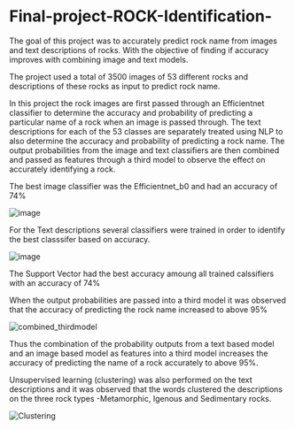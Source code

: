 # Final-project-ROCK-Identification-
The goal of this project was to accurately predict rock name from images and text descriptions of rocks. With the objective of finding if accuracy improves with combining image and text models.

The project used a total of 3500 images of 53 different rocks and descriptions of these rocks as input to predict rock name.

In this project the rock images are first passed through an Efficientnet classifier to determine the accuracy and probability of predicting a particular name of a rock when an image is passed through. The text descriptions for each of the 53 classes are separately treated using NLP to also determine the accuracy and probability of predicting a rock name. The output probabilities from the image and text classifiers are then combined and passed as features through a third model to observe the effect on accurately identifying a rock.  

The best image classifier was the Efficientnet_b0 and had an accuracy of 74%

![image](https://github.com/tombra1984/Final-project-ROCK-Identification-/assets/127909963/c97f3d9d-23db-4ca3-b3af-cb4f61bd2b39)

For the Text descriptions several classifiers were trained in order to identify the best classsifer based on accuracy. 

![image](https://github.com/tombra1984/Final-project-ROCK-Identification-/assets/127909963/69f2ecc3-6cd4-4f3b-8d71-3bb17d2df6ab)

The Support Vector had the best accuracy amoung all trained calssifiers with an accuracy of 74%

When the output probabilities are passed into a third model it was observed that the accuracy of predicting the rock name increased to above 95%

![combined_thirdmodel](https://github.com/tombra1984/Final-project-ROCK-Identification-/assets/127909963/d60b91f0-16f8-4756-b1d2-0a1e756c4fdd)

Thus the combination of the probability outputs from a text based model and an image based model as features into a third model increases the accuracy of predicting the name of a rock accurately to above 95%.


Unsupervised learning (clustering) was also performed on the text descriptions and it was observed that the words clustered the descriptions on the three rock types -Metamorphic, Igenous and Sedimentary rocks.


![Clustering](https://github.com/tombra1984/Final-project-ROCK-Identification-/assets/127909963/0ca0a88c-f0f3-4191-a592-42910184c055)
